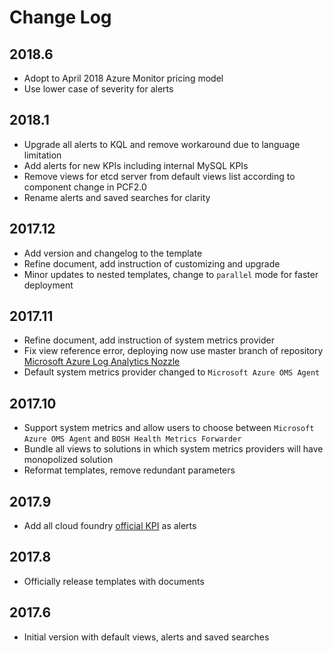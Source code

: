 # Change Log

## 2018.6

* Adopt to April 2018 Azure Monitor pricing model
* Use lower case of severity for alerts

## 2018.1

* Upgrade all alerts to KQL and remove workaround due to language limitation
* Add alerts for new KPIs including internal MySQL KPIs
* Remove views for etcd server from default views list according to component change in PCF2.0
* Rename alerts and saved searches for clarity

## 2017.12

* Add version and changelog to the template
* Refine document, add instruction of customizing and upgrade
* Minor updates to nested templates, change to `parallel` mode for faster deployment

## 2017.11

* Refine document, add instruction of system metrics provider
* Fix view reference error, deploying now use master branch of repository [Microsoft Azure Log Analytics Nozzle](https://github.com/Azure/oms-log-analytics-firehose-nozzle)
* Default system metrics provider changed to `Microsoft Azure OMS Agent`

## 2017.10

* Support system metrics and allow users to choose between `Microsoft Azure OMS Agent` and `BOSH Health Metrics Forwarder`
* Bundle all views to solutions in which system metrics providers will have monopolized solution
* Reformat templates, remove redundant parameters

## 2017.9

* Add all cloud foundry [official KPI](https://docs.pivotal.io/pivotalcf/1-11/monitoring/kpi.html) as alerts

## 2017.8

* Officially release templates with documents

## 2017.6

* Initial version with default views, alerts and saved searches
